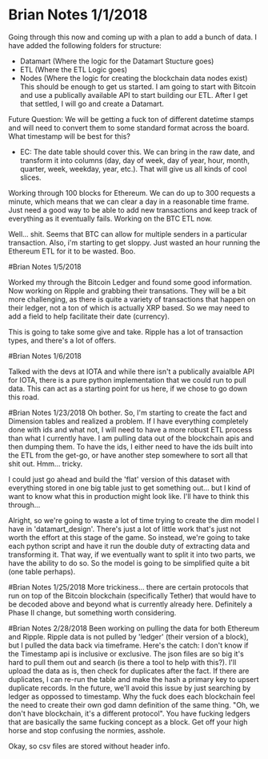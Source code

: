 # Brian Notes 1/1/2018
Going through this now and coming up with a plan to add a bunch of data.
I have added the following folders for structure:
- Datamart (Where the logic for the Datamart Stucture goes)
- ETL (Where the ETL Logic goes)
- Nodes (Where the logic for creating the blockchain data nodes exist)
This should be enough to get us started.
I am going to start with Bitcoin and use a publically available API to start
building our ETL. After I get that settled, I will go and create a Datamart.

Future Question: We will be getting a fuck ton of different datetime stamps
and will need to convert them to some standard format across the board. What
timestamp will be best for this?
- EC: The date table should cover this. We can bring in the raw date, and transform it into columns (day, day of week, day of year, hour, month, quarter, week, weekday, year, etc.). That will give us all kinds of cool slices.

Working through 100 blocks for Ethereum. We can do up to 300 requests a minute,
which means that we can clear a day in a reasonable time frame.
Just need a good way to be able to add new transactions and keep track of
everything as it eventually fails. Working on the BTC ETL now.

Well... shit. Seems that BTC can allow for multiple senders in a particular
transaction. Also, i'm starting to get sloppy. Just wasted an hour running the
Ethereum ETL for it to be wasted. Boo.

#Brian Notes 1/5/2018

Worked my through the Bitcoin Ledger and found some good information. Now
working on Ripple and grabbing their transations. They will be a bit more
challenging, as there is quite a variety of transactions that happen on their
ledger, not a ton of which is actually XRP based. So we may need to add a field
to help facilitate their date (currency).

This is going to take some give and take. Ripple has a lot of transaction types,
and there's a lot of offers.

#Brian Notes 1/6/2018

Talked with the devs at IOTA and while there isn't a publically avaialble API
for IOTA, there is a pure python implementation that we could run to pull data.
This can act as a starting point for us here, if we chose to go down this
road.

#Brian Notes 1/23/2018
Oh bother. So, I'm starting to create the fact and Dimension tables and realized
a problem. If I have everything completely done with ids and what not, I will
need to have a more robust ETL process than what I currently have. I am
pulling data out of the blockchain apis and then dumping them. To have the
ids, I either need to have the ids built into the ETL from the get-go, or have
another step somewhere to sort all that shit out. Hmm... tricky.

I could just go ahead and build the 'flat' version of this dataset with
everything stored in one big table just to get something out... but I kind of
want to know what this in production might look like. I'll have to think
this through...

Alright, so we're going to waste a lot of time trying to create the dim model
I have in 'datamart_design'. There's just a lot of little work that's just
not worth the effort at this stage of the game. So instead, we're going to
take each python script and have it run the double duty of extracting data and
transforming it. That way, if we eventually want to split it into two parts,
we have the ability to do so. So the model is going to be simplified quite
a bit (one table perhaps).

#Brian Notes 1/25/2018
More trickiness... there are certain protocols that run on top of the Bitcoin
blockchain (specifically Tether) that would have to be decoded above and
beyond what is currently already here. Definitely a Phase II change, but
something worth considering.

#Brian Notes 2/28/2018
Been working on pulling the data for both Ethereum and Ripple.
Ripple data is not pulled by 'ledger' (their version of a block), but I pulled
the data back via timeframe. Here's the catch: I don't know if the Timestamp
api is inclusive or exclusive. The json files are so big it's hard to pull
them out and search (is there a tool to help with this?). I'll upload the data
as is, then check for duplicates after the fact. If there are duplicates, I can
re-run the table and make the hash a primary key to upsert duplicate records.
In the future, we'll avoid this issue by just searching by ledger as oppossed to
timestamp. Why the fuck does each blockchain feel the need to create their own
god damn definition of the same thing. "Oh, we don't have blockchain, it's a
different protocol". You have fucking ledgers that are basically the same
fucking concept as a block. Get off your high horse and stop confusing the
normies, asshole.

Okay, so csv files are stored without header info.
